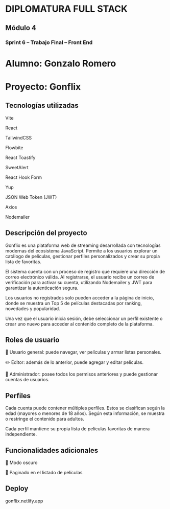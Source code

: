 # DIPLOMATURA FULL STACK
## Módulo 4
### Sprint 6 – Trabajo Final – Front End
# Alumno: Gonzalo Romero

# Proyecto: Gonflix
## Tecnologías utilizadas

Vite

React

TailwindCSS

Flowbite

React Toastify

SweetAlert

React Hook Form

Yup

JSON Web Token (JWT)

Axios

Nodemailer

## Descripción del proyecto
Gonflix es una plataforma web de streaming desarrollada con tecnologías modernas del ecosistema JavaScript. Permite a los usuarios explorar un catálogo de películas, gestionar perfiles personalizados y crear su propia lista de favoritas.

El sistema cuenta con un proceso de registro que requiere una dirección de correo electrónico válida. Al registrarse, el usuario recibe un correo de verificación para activar su cuenta, utilizando Nodemailer y JWT para garantizar la autenticación segura.

Los usuarios no registrados solo pueden acceder a la página de inicio, donde se muestra un Top 5 de películas destacadas por ranking, novedades y popularidad.

Una vez que el usuario inicia sesión, debe seleccionar un perfil existente o crear uno nuevo para acceder al contenido completo de la plataforma.

## Roles de usuario
👤 Usuario general: puede navegar, ver películas y armar listas personales.

✏️ Editor: además de lo anterior, puede agregar y editar películas.

🔐 Administrador: posee todos los permisos anteriores y puede gestionar cuentas de usuarios.

## Perfiles
Cada cuenta puede contener múltiples perfiles. Estos se clasifican según la edad (mayores o menores de 18 años). Según esta información, se muestra o restringe el contenido para adultos.

Cada perfil mantiene su propia lista de películas favoritas de manera independiente.

## Funcionalidades adicionales
🌙 Modo oscuro

📄 Paginado en el listado de películas

## Deploy

gonflix.netlify.app
